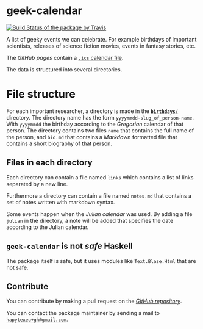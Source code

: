 # geek-calendar

[![Build Status of the package by Travis](https://travis-ci.com/hapytex/geek-calendar.svg?branch=master)](https://travis-ci.com/hapytex/geek-calendar)

A list of geeky events we can celebrate. For example birthdays of important
scientists, releases of science fiction movies, events in fantasy stories, etc.

The *GitHub pages* contain a [`.ics` calendar file](https://hapytex.github.io/afvalwoordenboek/calendar.ics).

The data is structured into several directories.

# File structure

For each important researcher, a directory is made in the [**`birthdays/`**](birthdays/)
directory. The directory name has the form `yyyymmdd-slug_of_person-name`. With
`yyyymmdd` the birthday according to the *Gregorian* calendar of that person.
The directory contains two files `name` that contains the full name of the
person, and `bio.md` that contains a *Markdown* formatted file that contains a
short biography of that person.

## Files in each directory

Each directory can contain a file named `links` which contains a list of links
separated by a new line.

Furthermore a directory can contain a file named `notes.md` that contains a set
of notes written with markdown syntax.

Some events happen when the *Julian calendar* was used. By adding a file
`julian` in the directory, a note will be added that specifies the date
according to the Julian calendar.

## `geek-calendar` is not *safe* Haskell

The package itself is safe, but it uses modules like `Text.Blaze.Html` that are
not safe.

## Contribute

You can contribute by making a pull request on the [*GitHub
repository*](https://github.com/hapytex/geek-calendar).

You can contact the package maintainer by sending a mail to
[`hapytexeu+gh@gmail.com`](mailto:hapytexeu+gh@gmail.com).

